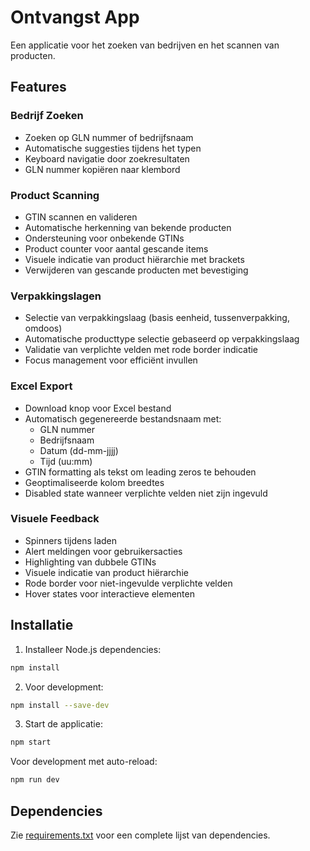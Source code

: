# Ontvangst App

Een applicatie voor het zoeken van bedrijven en het scannen van producten.

## Features

### Bedrijf Zoeken
- Zoeken op GLN nummer of bedrijfsnaam
- Automatische suggesties tijdens het typen
- Keyboard navigatie door zoekresultaten
- GLN nummer kopiëren naar klembord

### Product Scanning
- GTIN scannen en valideren
- Automatische herkenning van bekende producten
- Ondersteuning voor onbekende GTINs
- Product counter voor aantal gescande items
- Visuele indicatie van product hiërarchie met brackets
- Verwijderen van gescande producten met bevestiging

### Verpakkingslagen
- Selectie van verpakkingslaag (basis eenheid, tussenverpakking, omdoos)
- Automatische producttype selectie gebaseerd op verpakkingslaag
- Validatie van verplichte velden met rode border indicatie
- Focus management voor efficiënt invullen

### Excel Export
- Download knop voor Excel bestand
- Automatisch gegenereerde bestandsnaam met:
  - GLN nummer
  - Bedrijfsnaam
  - Datum (dd-mm-jjjj)
  - Tijd (uu:mm)
- GTIN formatting als tekst om leading zeros te behouden
- Geoptimaliseerde kolom breedtes
- Disabled state wanneer verplichte velden niet zijn ingevuld

### Visuele Feedback
- Spinners tijdens laden
- Alert meldingen voor gebruikersacties
- Highlighting van dubbele GTINs
- Visuele indicatie van product hiërarchie
- Rode border voor niet-ingevulde verplichte velden
- Hover states voor interactieve elementen

## Installatie

1. Installeer Node.js dependencies:
```bash
npm install
```

2. Voor development:
```bash
npm install --save-dev
```

3. Start de applicatie:
```bash
npm start
```

Voor development met auto-reload:
```bash
npm run dev
```

## Dependencies

Zie [requirements.txt](requirements.txt) voor een complete lijst van dependencies.
